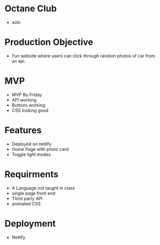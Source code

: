 # Octane Club
* solo
# Production Objective
* Fun website where users can click through random photos of car from an api.
# MVP
* MVP By Friday 
* API working
* Buttons working 
* CSS looking good
# Features
* Deployed on netlify
* Home Page with photo card
* Toggle light modes
# Requirments
* A Language not taught in class
* single page front end
* Third party API
* aminated CSS
# Deployment 
* Netlify
